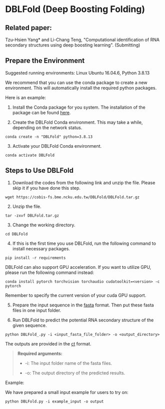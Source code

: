 # DBLFold (Deep Boosting Folding)

## Related paper:
Tzu-Hsien Yang* and Li-Chang Teng, "Computational identification of RNA secondary structures using deep boosting learning". (Submitting)

## Prepare the Environment

Suggested running environments: Linux Ubuntu 16.04.6, Python 3.8.13

We recommend that you can use the conda package to create a new environment. This will automatically install the required python packages. 

Here is an example: 

1. Install the Conda package for you system. The installation of the package can be found <a href="https://docs.conda.io/projects/conda/en/latest/user-guide/install/index.html">here</a>. 

2. Create the DBLFold Conda environment. This may take a while, depending on the network status.

```
conda create -n "DBLFold" python=3.8.13
```

3. Activate your DBLFold Conda environment. 

```
conda activate DBLFold
```

## Steps to Use DBLFold

1. Download the codes from the following link and unzip the file. Please skip it if you have done this step.

```
wget https://cobis-fs.bme.ncku.edu.tw/DBLFold/DBLFold.tar.gz
```

2. Unzip the file.

```
tar -zxvf DBLFold.tar.gz
```

3. Change the working directory.

```
cd DBLFold
```

4. If this is the first time you use DBLFold, run the following command to install necessary packages. 

```
pip install -r requirements
```

DBLFold can also support GPU acceleration. If you want to utilize GPU, please run the following command instead:

```
conda install pytorch torchvision torchaudio cudatoolkit=<version> -c pytorch
```

Remember to specify the current version of your cuda GPU support.


5. Prepare the input sequence in the <a href="https://www.ncbi.nlm.nih.gov/genbank/fastaformat/">fasta</a> format. Then put these fasta files in one input folder.

6. Run DBLFold to predict the potential RNA secondary structure of the given sequence.

```
python DBLFold_.py -i <input_fasta_file_folder> -o <output_directory>
```

The outputs are provided in the <a href="http://rna.urmc.rochester.edu/Text/File_Formats.html#CT">ct</a> format. 

>**Required arguments:**
>
>* -i: The input folder name of the fasta files.
>
>* -o: The output directory of the predicted results.


Example:

We have prepared a small input example for users to try on:

```
python DBLFold.py -i example_input -o output
```